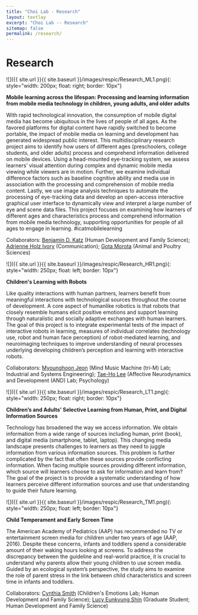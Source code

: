 ```yaml
---
title: "Choi Lab - Research"
layout: textlay
excerpt: "Choi Lab -- Research"
sitemap: false
permalink: /research/
---
```


# Research

![]({{ site.url }}{{ site.baseurl }}/images/respic/Research_ML1.png){: style="width: 200px; float: right; border: 10px"}

**Mobile learning across the lifespan: Processing and learning information from mobile media technology in children, young adults, and older adults**

With rapid technological innovation, the consumption of mobile digital media has become ubiquitous in the lives of people of all ages. As the favored platforms for digital content have rapidly switched to become portable, the impact of mobile media on learning and development has generated widespread public interest. This multidisciplinary research project aims to identify how users of different ages (preschoolers, college students, and older adults) process and comprehend information delivered on mobile devices. Using a head-mounted eye-tracking system, we assess learners’ visual attention during complex and dynamic mobile media viewing while viewers are in motion. Further, we examine individual difference factors such as baseline cognitive ability and media use in association with the processing and comprehension of mobile media content. Lastly, we use image analysis techniques to automate the processing of eye-tracking data and develop an open-access interactive graphical user interface to dynamically view and interpret a large number of eye and scene data files. This project focuses on examining how learners of different ages and characteristics process and comprehend information from mobile media technology, supporting opportunities for people of all ages to engage in learning. #icatmobilelearning

Collaborators: [Benjamin D. Katz](https://liberalarts.vt.edu/departments-and-schools/department-of-human-development-and-family-science/faculty/ben-katz.html) (Human Development and Family Science); [Adrienne Holz Ivory](https://liberalarts.vt.edu/departments-and-schools/department-of-communication/faculty/adrienne-ivory.html) (Communication); [Gota Morota](http://morotalab.org/) (Animal and Poultry Sciences)

![]({{ site.url }}{{ site.baseurl }}/images/respic/Research_HR1.png){: style="width: 250px; float: left; border: 10px"}

**Children's Learning with Robots** 

Like quality interactions with human partners, learners benefit from meaningful interactions with technological sources throughout the course of development. A core aspect of humanlike robotics is that robots that closely resemble humans elicit positive emotions and support learning through naturalistic and socially adaptive exchanges with human learners. The goal of this project is to integrate experimental tests of the impact of interactive robots in learning, measures of individual correlates (technology use, robot and human face perception) of robot-mediated learning, and neuroimaging techniques to improve understanding of neural processes underlying developing children’s perception and learning with interactive robots.

Collaborators: [Myounghoon Jeon](http://trim.mtu.edu/) (Mind Music Machine (tri-M) Lab; Industrial and Systems Engineering); [Tae-Ho Lee](https://www.andlab.psyc.vt.edu/) (Affective Neurodynamics and Development (AND) Lab; Psychology)

![]({{ site.url }}{{ site.baseurl }}/images/respic/Research_LT1.png){: style="width: 250px; float: right; border: 10px"}

**Children’s and Adults’ Selective Learning from Human, Print, and Digital Information Sources**

Technology has broadened the way we access information. We obtain information from a wide range of sources including human, print (book), and digital media (smartphone, tablet, laptop). This changing media landscape presents challenges to learners as they need to juggle information from various information sources. This problem is further complicated by the fact that often these sources provide conflicting information. When facing multiple sources providing different information, which source will learners choose to ask for information and learn from? The goal of the project is to provide a systematic understanding of how learners perceive different information sources and use that understanding to guide their future learning.

![]({{ site.url }}{{ site.baseurl }}/images/respic/Research_TM1.png){: style="width: 250px; float: left; border: 10px"}

**Child Temperament and Early Screen Time** 

The American Academy of Pediatrics (AAP) has recommended no TV or entertainment screen media for children under two years of age (AAP, 2016). Despite these concerns, infants and toddlers spend a considerable amount of their waking hours looking at screens. To address the discrepancy between the guideline and real-world practice, it is crucial to understand why parents allow their young children to use screen media. Guided by an ecological system’s perspective, the study aims to examine the role of parent stress in the link between child characteristics and screen time in infants and toddlers.

Collaborators: [Cynthia Smith](https://www.techkids.clahs.vt.edu/) (Children's Emotions Lab; Human Development and Family Science); [Lucy Eunkyung Shin](https://blogs.lt.vt.edu/hdgradstudents/meet-our-graduate-students/2015-cohort/) (Graduate Student; Human Development and Family Science)
